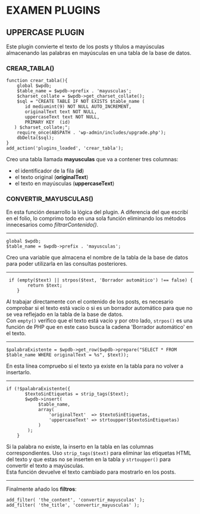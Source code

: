 # EXAMEN PLUGINS

## UPPERCASE PLUGIN

Este plugin convierte el texto de los posts y títulos a mayúsculas almacenando las palabras 
en mayúsculas en una tabla de la base de datos.

### CREAR_TABLA()
```
function crear_tabla(){
    global $wpdb;
    $table_name = $wpdb->prefix . 'mayusculas';
    $charset_collate = $wpdb->get_charset_collate();
    $sql = "CREATE TABLE IF NOT EXISTS $table_name (
       id mediumint(9) NOT NULL AUTO_INCREMENT,
       originalText text NOT NULL,
       uppercaseText text NOT NULL,
       PRIMARY KEY  (id)
   ) $charset_collate;";
    require_once(ABSPATH . 'wp-admin/includes/upgrade.php');
    dbDelta($sql);
}
add_action('plugins_loaded', 'crear_tabla');
```
Creo una tabla llamada **mayusculas** que va a contener tres columnas:
- el identificador de la fila (**id**)
- el texto original (**originalText**)
- el texto en mayúsculas (**uppercaseText**)

### CONVERTIR_MAYUSCULAS()

En esta función desarrollo la lógica del plugin. A diferencia del que escribí en el folio,
lo comprimo todo en una sola función eliminando los métodos innecesarios como *filtrarContenido()*.<br>

----------------------------------
```
global $wpdb;
$table_name = $wpdb->prefix . 'mayusculas';
```
Creo una variable que almacena el nombre de la tabla de la base de datos
para poder utilizarla en las consultas posteriores.<br>

---------------------------------

```
 if (empty($text) || strpos($text, 'Borrador automático') !== false) {
        return $text;
    }
```
Al trabajar directamente con el contenido de los posts, es necesario comprobar si el texto está vacío o si es un borrador automático
para que no se vea reflejado en la tabla de la base de datos.<br>
Con `empty()` verifico que el texto está vacío y por otro lado, `strpos()` es una función de PHP
que en este caso busca la cadena 'Borrador automático' en el texto. 

---------------------------------

```
$palabraExistente = $wpdb->get_row($wpdb->prepare("SELECT * FROM $table_name WHERE originalText = %s", $text));
```
En esta línea compruebo si el texto ya existe en la tabla para no volver a insertarlo.<br>

---------------------------------
```
if (!$palabraExistente({
       $textoSinEtiquetas = strip_tags($text);
       $wpdb->insert(
            $table_name,
            array(
                'originalText'  => $textoSinEtiquetas,
                'uppercaseText' => strtoupper($textoSinEtiquetas)
            )
        );
    }
```
Si la palabra no existe, la inserto en la tabla en las columnas correspondientes.
Uso `strip_tags($text)` para eliminar las etiquetas HTML del texto y que estas 
no se inserten en la tabla y `strtoupper()` para convertir el texto a mayúsculas.<br>
Esta función devuelve el texto cambiado para mostrarlo en los posts.<br>

---------------------------------
Finalmente añado los **filtros**:
```
add_filter( 'the_content', 'convertir_mayusculas' );
add_filter( 'the_title', 'convertir_mayusculas' );
```


